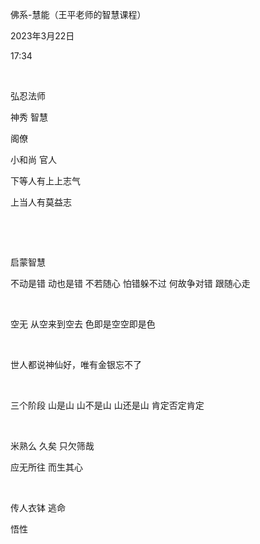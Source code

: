 佛系-慧能（王平老师的智慧课程）

2023年3月22日

17:34

 

弘忍法师

神秀 智慧

阁僚

小和尚 官人

下等人有上上志气

上当人有莫益志

 

 

启蒙智慧

不动是错 动也是错 不若随心 怕错躲不过 何故争对错 跟随心走

 

空无 从空来到空去 色即是空空即是色

 

世人都说神仙好，唯有金银忘不了

 

三个阶段 山是山 山不是山 山还是山 肯定否定肯定

 

米熟么 久矣 只欠筛哉

应无所往 而生其心

 

传人衣钵 逃命

悟性
